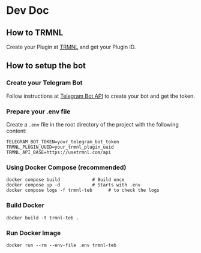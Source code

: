 # Dev Doc

## How to TRMNL

Create your Plugin at [TRMNL](https://usetrmnl.com/integrations/private-plugin) and get your Plugin ID.

## How to setup the bot

### Create your Telegram Bot

Follow instructions at [Telegram Bot API](https://core.telegram.org/bots#6-botfather) to create your bot and get the token.

### Prepare your .env file

Create a `.env` file in the root directory of the project with the following content:

```
TELEGRAM_BOT_TOKEN=your_telegram_bot_token
TRMNL_PLUGIN_UUID=your_trmnl_plugin_uuid
TRMNL_API_BASE=https://usetrmnl.com/api
```

### Using Docker Compose (recommended)

```
docker compose build            # Build once
docker compose up -d            # Starts with .env
docker compose logs -f trmnl-teb      # to check the logs
```

### Build Docker

`docker build -t trmnl-teb .`

### Run Docker Image

`docker run --rm --env-file .env trmnl-teb`
